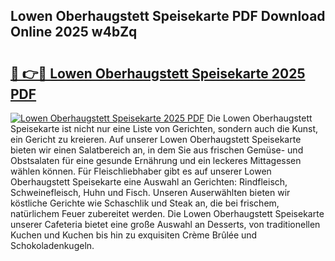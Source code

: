 ## Lowen Oberhaugstett Speisekarte PDF Download Online 2025 w4bZq

# <h2><a href="http://gccuy11.nevu.top/?p=Lowen+Oberhaugstett+Speisekarte">🔗 👉🔴 Lowen Oberhaugstett Speisekarte 2025 PDF</a></h2>

[![Lowen Oberhaugstett Speisekarte 2025 PDF](https://i.imgur.com/dBaPXMq.png)](http://gccuy11.nevu.top/?p=Lowen+Oberhaugstett+Speisekarte)
Die Lowen Oberhaugstett Speisekarte ist nicht nur eine Liste von Gerichten, sondern auch die Kunst, ein Gericht zu kreieren. Auf unserer Lowen Oberhaugstett Speisekarte bieten wir einen Salatbereich an, in dem Sie aus frischen Gemüse- und Obstsalaten für eine gesunde Ernährung und ein leckeres Mittagessen wählen können. Für Fleischliebhaber gibt es auf unserer Lowen Oberhaugstett Speisekarte eine Auswahl an Gerichten: Rindfleisch, Schweinefleisch, Huhn und Fisch. Unseren Auserwählten bieten wir köstliche Gerichte wie Schaschlik und Steak an, die bei frischem, natürlichem Feuer zubereitet werden. Die Lowen Oberhaugstett Speisekarte unserer Cafeteria bietet eine große Auswahl an Desserts, von traditionellen Kuchen und Kuchen bis hin zu exquisiten Crème Brûlée und Schokoladenkugeln.
